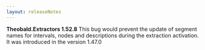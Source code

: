 ```yaml
---
layout: releaseNotes
---
```


**Theobald.Extractors 1.52.8**
This bug would prevent the update of segment names for intervals, nodes and descriptions during the extraction activation.
It was introduced in the version 1.47.0